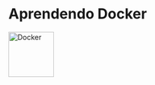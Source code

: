 # Aprendendo Docker 
<img height="90px" width="90px" 
    src="https://cdn.jsdelivr.net/gh/devicons/devicon/icons/docker/docker-original-wordmark.svg"
    alt="Docker"
/>
